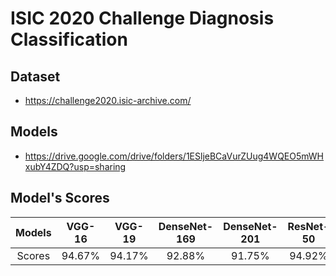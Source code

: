 # ISIC 2020 Challenge Diagnosis Classification

## Dataset
 * https://challenge2020.isic-archive.com/

## Models
 * https://drive.google.com/drive/folders/1ESljeBCaVurZUug4WQEO5mWHxubY4ZDQ?usp=sharing

## Model's Scores
| Models | VGG-16 | VGG-19 | DenseNet-169 | DenseNet-201 | ResNet-50 | ResNet-152 | EfficientNetB3 | AVG |
| :---: | :---: | :---: | :---: | :---: | :---: | :---: | :---: | :---: | 
| Scores | 94.67% | 94.17% | 92.88% | 91.75% | 94.92% | 94.63% | 94.15% | 93.88% |
